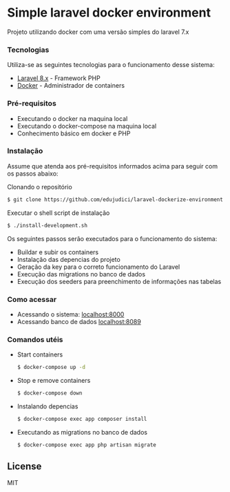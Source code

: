 # Simple laravel docker environment 

Projeto utilizando docker com uma versão simples do laravel 7.x

### Tecnologias

Utiliza-se as seguintes tecnologias para o funcionamento desse sistema:

* [Laravel 8.x] - Framework PHP
* [Docker] - Administrador de containers

### Pré-requisitos
 - Executando o docker na maquina local
 - Executando o docker-compose na maquina local
 - Conhecimento básico em docker e PHP

### Instalação

Assume que atenda aos pré-requisitos informados acima para seguir com os passos abaixo:

Clonando o repositório

```sh
$ git clone https://github.com/edujudici/laravel-dockerize-environment.git
```

Executar o shell script de instalação

```sh
$ ./install-development.sh
```

Os seguintes passos serão executados para o funcionamento do sistema:
 - Buildar e subir os containers
 - Instalação das depencias do projeto
 - Geração da key para o correto funcionamento do Laravel
 - Execução das migrations no banco de dados
 - Execução dos seeders para preenchimento de informações nas tabelas

### Como acessar

 - Acessando o sistema: [localhost:8000](http://localhost:8000/)
 - Acessando banco de dados [localhost:8089](http://localhost:8089)

### Comandos utéis

 - Start containers
     ```sh
    $ docker-compose up -d
    ```
 - Stop e remove containers
    ```sh
    $ docker-compose down
    ```
  - Instalando depencias
    ```sh
    $ docker-compose exec app composer install
    ```
  - Executando as migrations no banco de dados
    ```sh
    $ docker-compose exec app php artisan migrate
    ```
    
License
----

MIT

[//]: # (These are reference links used in the body of this note and get stripped out when the markdown processor does its job. There is no need to format nicely because it shouldn't be seen. Thanks SO - http://stackoverflow.com/questions/4823468/store-comments-in-markdown-syntax)


   [Laravel 8.x]: <https://laravel.com/docs/8.x>
   [Docker]: <https://www.docker.com/>
